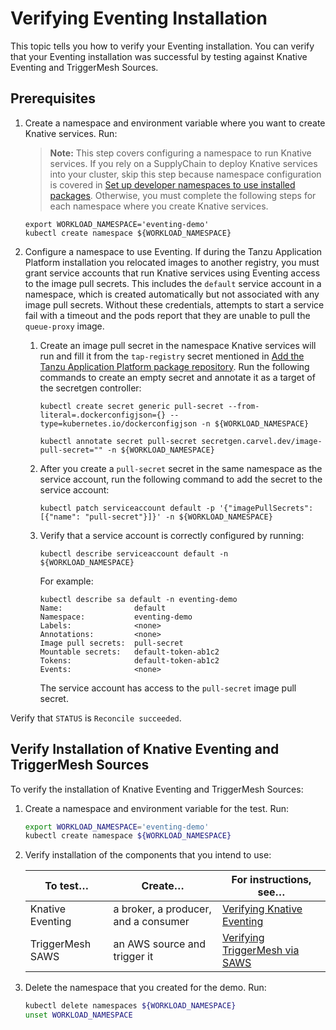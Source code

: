 # Verifying Eventing Installation

This topic tells you how to verify your Eventing installation.
You can verify that your Eventing installation was successful by testing against Knative Eventing and TriggerMesh Sources.

## Prerequisites

1. Create a namespace and environment variable where you want to create Knative services. Run:
   >**Note:** This step covers configuring a namespace to run Knative services.
   >If you rely on a SupplyChain to deploy Knative services into your cluster,
   >skip this step because namespace configuration is covered in
   >[Set up developer namespaces to use installed packages](https://docs.vmware.com/en/VMware-Tanzu-Application-Platform/1.7/tap/install-online-set-up-namespaces.html).
   >Otherwise, you must complete the following steps for each namespace where you create Knative services.

    ```
    export WORKLOAD_NAMESPACE='eventing-demo'
    kubectl create namespace ${WORKLOAD_NAMESPACE}
    ```

1. Configure a namespace to use Eventing. If during the Tanzu Application Platform installation you relocated images to another registry, you must grant service accounts that run Knative services using Eventing access to the image pull secrets. This includes the `default` service account in a namespace, which is created automatically but not associated with any image pull secrets. Without these credentials, attempts to start a service fail with a timeout and the pods report that they are unable to pull the `queue-proxy` image.

    1. Create an image pull secret in the namespace Knative services will run and fill it from the `tap-registry` secret mentioned in [Add the Tanzu Application Platform package repository](https://docs.vmware.com/en/Tanzu-Application-Platform/1.7/tap/install-intro.html).  Run the following commands to create an empty secret and annotate it as a target of the secretgen controller:

        ```
        kubectl create secret generic pull-secret --from-literal=.dockerconfigjson={} --type=kubernetes.io/dockerconfigjson -n ${WORKLOAD_NAMESPACE}

        kubectl annotate secret pull-secret secretgen.carvel.dev/image-pull-secret="" -n ${WORKLOAD_NAMESPACE}
        ```

    1. After you create a `pull-secret` secret in the same namespace as the service account,
    run the following command to add the secret to the service account:

        ```
        kubectl patch serviceaccount default -p '{"imagePullSecrets": [{"name": "pull-secret"}]}' -n ${WORKLOAD_NAMESPACE}
        ```

    1. Verify that a service account is correctly configured by running:

        ```
        kubectl describe serviceaccount default -n ${WORKLOAD_NAMESPACE}
        ```

        For example:

        ```
        kubectl describe sa default -n eventing-demo
        Name:                default
        Namespace:           eventing-demo
        Labels:              <none>
        Annotations:         <none>
        Image pull secrets:  pull-secret
        Mountable secrets:   default-token-ab1c2
        Tokens:              default-token-ab1c2
        Events:              <none>
        ```

        The service account has access to the `pull-secret` image pull secret.

Verify that `STATUS` is `Reconcile succeeded`.

## Verify Installation of Knative Eventing and TriggerMesh Sources

To verify the installation of Knative Eventing and TriggerMesh Sources:

1. Create a namespace and environment variable for the test. Run:

    ```sh
    export WORKLOAD_NAMESPACE='eventing-demo'
    kubectl create namespace ${WORKLOAD_NAMESPACE}
    ```

2. Verify installation of the components that you intend to use:

    | To test…         | Create…                              | For instructions, see…                                  |
    | -----------------|--------------------------------------|---------------------------------------------------------|
    | Knative Eventing | a broker, a producer, and a consumer | [Verifying Knative Eventing](./verifying-eventing.md)   |
    | TriggerMesh SAWS | an AWS source and trigger it         | [Verifying TriggerMesh via SAWS](./verifying-triggermesh.md)|

3. Delete the namespace that you created for the demo. Run:

    ```sh
    kubectl delete namespaces ${WORKLOAD_NAMESPACE}
    unset WORKLOAD_NAMESPACE
    ```
